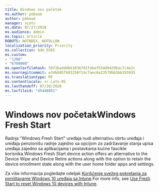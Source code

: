 ```yaml
---
title: Windows nov početak
ms.author: pebaum
author: pebaum
manager: scotv
ms.date: 07/27/2020
ms.audience: Admin
ms.topic: article
ROBOTS: NOINDEX, NOFOLLOW
localization_priority: Priority
ms.collection: Adm_O365
ms.custom:
- "1280"
- "6700008"
ms.openlocfilehash: 5971bad40b6103b7d2fabaf554d04296ac7c4e2c
ms.sourcegitcommit: e34bb95fb93250f1dc7aec6a13578bb3bb355935
ms.translationtype: MT
ms.contentlocale: sr-Latn-RS
ms.lasthandoff: 07/28/2020
ms.locfileid: "45440451"
---
```

# <a name="windows-fresh-start"></a><span data-ttu-id="4b6d1-102">Windows nov početak</span><span class="sxs-lookup"><span data-stu-id="4b6d1-102">Windows Fresh Start</span></span>

<span data-ttu-id="4b6d1-103">Radnja "Windows Fresh Start" uređaja nudi alternativu obrtu uređaja i uređaja penzionišu radnje zajedno sa opcijom za zadržavanje stanja upisa uređaja zajedno sa aplikacijama i postavkama kućne fascikle korisnika.</span><span class="sxs-lookup"><span data-stu-id="4b6d1-103">Windows Fresh Start device action offers an alternative to the Device Wipe and Device Retire actions along with the option to retain the device enrollment state along with the user home folder apps and settings.</span></span>

<span data-ttu-id="4b6d1-104">Za više informacija pogledajte odeljak [Korišćenje svežeg pokretanja za poništavanje Windows 10 uređaja sa Intune](https://docs.microsoft.com/intune/device-fresh-start).</span><span class="sxs-lookup"><span data-stu-id="4b6d1-104">For more info, see [Use Fresh Start to reset Windows 10 devices with Intune](https://docs.microsoft.com/intune/device-fresh-start).</span></span>